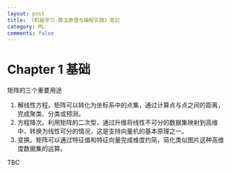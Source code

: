 ```yaml
---
layout: post
title: 《机器学习-算法原理与编程实践》笔记
category: ML
comments: false
---
```


# Chapter 1 基础

矩阵的三个重要用途

1. 解线性方程。矩阵可以转化为坐标系中的点集，通过计算点与点之间的距离，完成聚类、分类或预测。
2. 方程降次。利用矩阵的二次型，通过升维将线性不可分的数据集映射到高维中，转换为线性可分的情况，这是支持向量机的基本原理之一。
3. 变换。矩阵可以通过特征值和特征向量完成维度约简，简化类似图片这种高维度数据集的运算。

TBC
